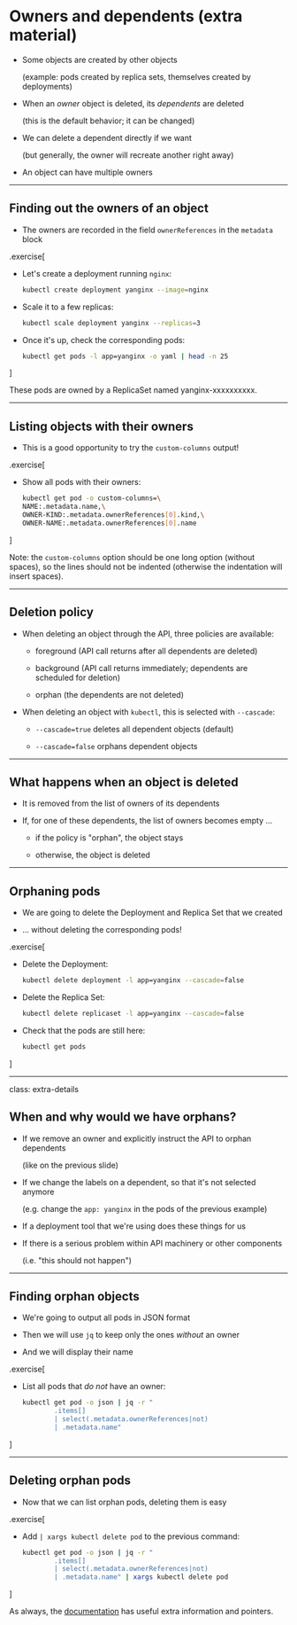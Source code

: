 # Owners and dependents (extra material)

- Some objects are created by other objects

  (example: pods created by replica sets, themselves created by deployments)

- When an *owner* object is deleted, its *dependents* are deleted

  (this is the default behavior; it can be changed)

- We can delete a dependent directly if we want

  (but generally, the owner will recreate another right away)

- An object can have multiple owners

---

## Finding out the owners of an object

- The owners are recorded in the field `ownerReferences` in the `metadata` block

.exercise[

- Let's create a deployment running `nginx`:
  ```bash
  kubectl create deployment yanginx --image=nginx
  ```

- Scale it to a few replicas:
  ```bash
  kubectl scale deployment yanginx --replicas=3
  ```

- Once it's up, check the corresponding pods:
  ```bash
  kubectl get pods -l app=yanginx -o yaml | head -n 25
  ```

]

These pods are owned by a ReplicaSet named yanginx-xxxxxxxxxx.

---

## Listing objects with their owners

- This is a good opportunity to try the `custom-columns` output!

.exercise[

- Show all pods with their owners:
  ```bash
  kubectl get pod -o custom-columns=\
  NAME:.metadata.name,\
  OWNER-KIND:.metadata.ownerReferences[0].kind,\
  OWNER-NAME:.metadata.ownerReferences[0].name
  ```

]

Note: the `custom-columns` option should be one long option (without spaces),
so the lines should not be indented (otherwise the indentation will insert spaces).

---

## Deletion policy

- When deleting an object through the API, three policies are available:

  - foreground (API call returns after all dependents are deleted)

  - background (API call returns immediately; dependents are scheduled for deletion)

  - orphan (the dependents are not deleted)

- When deleting an object with `kubectl`, this is selected with `--cascade`:

  - `--cascade=true` deletes all dependent objects (default)

  - `--cascade=false` orphans dependent objects

---

## What happens when an object is deleted

- It is removed from the list of owners of its dependents

- If, for one of these dependents, the list of owners becomes empty ...

  - if the policy is "orphan", the object stays

  - otherwise, the object is deleted

---

## Orphaning pods

- We are going to delete the Deployment and Replica Set that we created

- ... without deleting the corresponding pods!

.exercise[

- Delete the Deployment:
  ```bash
  kubectl delete deployment -l app=yanginx --cascade=false
  ```

- Delete the Replica Set:
  ```bash
  kubectl delete replicaset -l app=yanginx --cascade=false
  ```

- Check that the pods are still here:
  ```bash
  kubectl get pods
  ```

]

---

class: extra-details

## When and why would we have orphans?

- If we remove an owner and explicitly instruct the API to orphan dependents

  (like on the previous slide)

- If we change the labels on a dependent, so that it's not selected anymore

  (e.g. change the `app: yanginx` in the pods of the previous example)

- If a deployment tool that we're using does these things for us

- If there is a serious problem within API machinery or other components

  (i.e. "this should not happen")

---

## Finding orphan objects

- We're going to output all pods in JSON format

- Then we will use `jq` to keep only the ones *without* an owner

- And we will display their name

.exercise[

- List all pods that *do not* have an owner:
  ```bash
  kubectl get pod -o json | jq -r "
          .items[]
          | select(.metadata.ownerReferences|not)
          | .metadata.name"
  ```

]

---

## Deleting orphan pods

- Now that we can list orphan pods, deleting them is easy

.exercise[

- Add `| xargs kubectl delete pod` to the previous command:
  ```bash
  kubectl get pod -o json | jq -r "
          .items[]
          | select(.metadata.ownerReferences|not)
          | .metadata.name" | xargs kubectl delete pod
  ```

]

As always, the [documentation](https://kubernetes.io/docs/concepts/workloads/controllers/garbage-collection/) has useful extra information and pointers.
